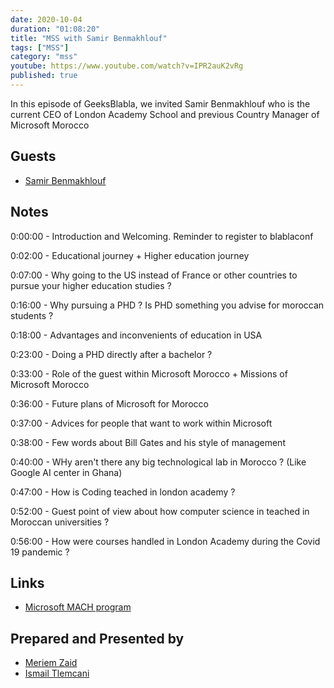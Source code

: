 ```yaml
---
date: 2020-10-04
duration: "01:08:20"
title: "MSS with Samir Benmakhlouf"
tags: ["MSS"]
category: "mss"
youtube: https://www.youtube.com/watch?v=IPR2auK2vRg
published: true
---
```


In this episode of GeeksBlabla, we invited Samir Benmakhlouf who is the current CEO of London Academy School and previous Country Manager of Microsoft Morocco

## Guests

- [Samir Benmakhlouf](https://www.linkedin.com/in/samirben/)

## Notes

0:00:00 - Introduction and Welcoming. Reminder to register to blablaconf

0:02:00 - Educational journey + Higher education journey

0:07:00 - Why going to the US instead of France or other countries to pursue your higher education studies ?

0:16:00 - Why pursuing a PHD ? Is PHD something you advise for moroccan students ?

0:18:00 - Advantages and inconvenients of education in USA

0:23:00 - Doing a PHD directly after a bachelor ?

0:33:00 - Role of the guest within Microsoft Morocco + Missions of Microsoft Morocco

0:36:00 - Future plans of Microsoft for Morocco

0:37:00 - Advices for people that want to work within Microsoft

0:38:00 - Few words about Bill Gates and his style of management

0:40:00 - WHy aren't there any big technological lab in Morocco ? (Like Google AI center in Ghana)

0:47:00 - How is Coding teached in london academy ?

0:52:00 - Guest point of view about how computer science in teached in Moroccan universities ?

0:56:00 - How were courses handled in London Academy during the Covid 19 pandemic ?

## Links

- [Microsoft MACH program](https://my.gradconnection.com/employers/microsoft/intern-to-mach/)

## Prepared and Presented by

- [Meriem Zaid](https://www.facebook.com/MeriemZaid)
- [Ismail Tlemcani](https://www.linkedin.com/in/ismailtlemcani)
